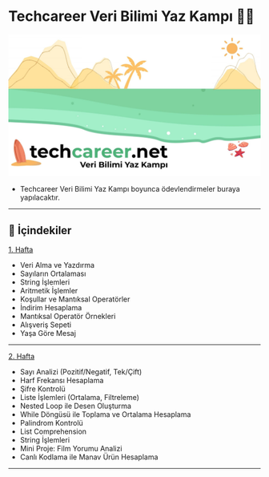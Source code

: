 # Techcareer Veri Bilimi Yaz Kampı 🚀✨

![Proje Görseli](https://github.com/berranuralinca/berranuralinca/raw/main/assets/Camp.jpg)

- Techcareer Veri Bilimi Yaz Kampı boyunca ödevlendirmeler buraya yapılacaktır.

---

## 📌 İçindekiler

 [1. Hafta ](./1.Hafta/)
- Veri Alma ve Yazdırma
- Sayıların Ortalaması
- String İşlemleri
- Aritmetik İşlemler
- Koşullar ve Mantıksal Operatörler
- İndirim Hesaplama
- Mantıksal Operatör Örnekleri
- Alışveriş Sepeti
- Yaşa Göre Mesaj

---
 [2. Hafta ](./2.Hafta/)
- Sayı Analizi (Pozitif/Negatif, Tek/Çift)
- Harf Frekansı Hesaplama 
- Şifre Kontrolü 
- Liste İşlemleri (Ortalama, Filtreleme)
- Nested Loop ile Desen Oluşturma
- While Döngüsü ile Toplama ve Ortalama Hesaplama
- Palindrom Kontrolü 
- List Comprehension 
- String İşlemleri 
- Mini Proje: Film Yorumu Analizi
- Canlı Kodlama ile Manav Ürün Hesaplama

---

